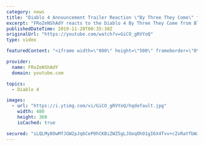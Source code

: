 ```yaml
---
category: news
title: "Diablo 4 Announcement Trailer Reaction \"By Three They Come\" from Blizzcon 2019"
excerpt: "FRoZeNShAdY reacts to the Diablo 4 By Three They Come from Blizzcon 2019.For more like and subscribe.Thank you for watching!"
publishedDateTime: 2019-11-20T00:35:30Z
originalUrl: "https://youtube.com/watch?v=GiCO_gRVYoQ"
type: video

featuredContent: "<iframe width=\"800\" height=\"500\" frameborder=\"0\" src=\"https://www.youtube.com/embed/GiCO_gRVYoQ\" allow=\"accelerometer; autoplay; encrypted-media; gyroscope; picture-in-picture\" allowfullscreen></iframe>"

provider:
  name: FRoZeNShAdY
  domain: youtube.com

topics:
  - Diablo 4

images:
  - url: "https://i.ytimg.com/vi/GiCO_gRVYoQ/hqdefault.jpg"
    width: 480
    height: 360
    isCached: true

secured: "iLQLMy0OwMfJGW2pJq6CeP0hCKBiZWZ5gLJOoqOhO1gI6X4Tvv+cZvRaYfbWJQMN4SI1fmI+b8daxw+yn1DjG//T1/9JpJWGNNVU0WDbG5qmIFeyRejHcR+TH14nS+rDWBTBHoijmPkSggDLYNsj6QlchRFCBnLdRGzUWGm2FUTqwXTpd35l1OU6Q6ppXG00n1eWQwwib+LHgkk4cAh8Wu503ULRkh4KGUrO31tvwoj71nz4SJ4x6lbSifHuJofRUXOCS46yJ5ZYgA3sB9tIaZD5dU3ipArkq474HpNxtw4Bp7FzG0hEMC2jZb+YUH3BuTT9mNgKJcjDkvbyI/tUi4pcVs/6f0sWdOVFP+Ig8uMg6JPr549AT/u/eQtN0SCW0cNHpwbC3leGVJBDbzkDYBeTNWzCIBi8dr5vCkkNTb36oY8MaDz1sQW0uiCES68Y;ZeVjoXNsNCCUa2rG+4c9lQ=="
---
```


